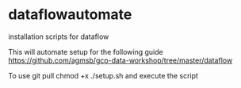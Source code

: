 # dataflowautomate
installation scripts for dataflow

This will automate setup for the following guide https://github.com/agmsb/gcp-data-workshop/tree/master/dataflow

To use git pull
chmod +x ./setup.sh
and execute the script
